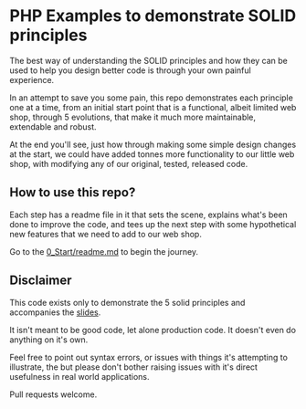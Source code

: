 # PHP Examples to demonstrate SOLID principles

The best way of understanding the SOLID principles and how they can be used to help you design better code is through your own painful experience.

In an attempt to save you some pain, this repo demonstrates each principle one at a time, from an initial start point that is a functional, albeit limited web shop, through 5 evolutions, that make it much more maintainable, extendable and robust.

At the end you'll see, just how through making some simple design changes at the start, we could have added tonnes more functionality to our little web shop, with modifying any of our original, tested, released code.

## How to use this repo?

Each step has a readme file in it that sets the scene, explains what's been done to improve the code, and tees up the next step with some hypothetical new features that we need to add to our web shop.

Go to the <a href="0_Start/readme.md">0_Start/readme.md</a> to begin the journey. 

## Disclaimer

This code exists only to demonstrate the 5 solid principles and accompanies the <a href="http://www.slideshare.net/NeilCrookes1/so-solid-fu-designing-better-code">slides</a>.

It isn't meant to be good code, let alone production code. It doesn't even do anything on it's own.

Feel free to point out syntax errors, or issues with things it's attempting to illustrate, the but please don't bother raising issues with it's direct usefulness in real world applications. 

Pull requests welcome.